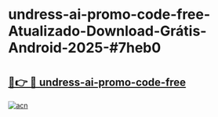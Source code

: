 # undress-ai-promo-code-free-Atualizado-Download-Grátis-Android-2025-#7heb0

# <h2><a href="https://ainizakaria.my?title=undress-ai-promo-code-free&ref=24M">🔗👉 🔴 undress-ai-promo-code-free</a></h2>

[![acn](https://github.com/user-attachments/assets/0f9c940e-d8b0-45ae-aac7-cd30a18b3e1c)](https://ainizakaria.my?title=undress-ai-promo-code-free&ref=24M)

